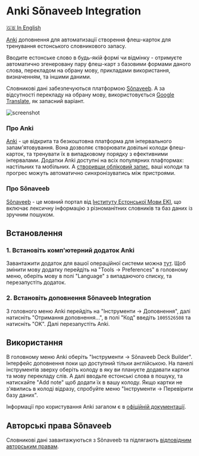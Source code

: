 # Anki Sõnaveeb Integration

[🇬🇧 In English](README.md)

[Anki](https://apps.ankiweb.net/) доповнення для автоматизації створення флеш-карток для тренування естонського словникового запасу.

Вводите естонське слово в будь-якій формі чи відмінку - отримуєте автоматично згенеровану пару флеш-карт з базовими формами даного слова, перекладом на обрану мову, прикладами використання, визначенням, та іншими даними.

Словникові дані забезпечуються платформою [Sõnaveeb](https://sonaveeb.ee/). А за відсутності перекладу на обрану мову, використовується [Google Translate](https://translate.google.com), як запасний варіант.

![screenshot](https://github.com/user-attachments/assets/beb1ce2b-d3e6-4752-9288-01e7b6db0c75)

### Про Anki

[Anki](https://apps.ankiweb.net/) - це відкрита та безкоштовна платформа для інтервального запам'ятовування. Вона дозволяє створювати довільні колоди флеш-карток, та тренувати їх в випадковому порядку з ефективними інтервалами. Додатки Anki доступні на всіх популярних плафтормах: настільних та мобільних. А [створивши обліковий запис](https://ankiweb.net/account/signup), ваші колоди та прогрес можуть автоматично синхронізуватись між пристроями.

### Про Sõnaveeb

[Sõnaveeb](https://sonaveeb.ee/) - це мовний портал від [Інституту Естонської Мови EKI](https://www.eki.ee/EN/), що включає лексичну інформацію з різноманітних словників та баз даних із зручним пошуком.


## Встановлення

### 1. Встановіть комп'ютерний додаток Anki

Завантажити додаток для вашої операційної системи можна [тут](https://apps.ankiweb.net/#download). Щоб змінити мову додатку перейдіть на "Tools -> Preferences" в головному меню, оберіть мову в полі "Language" з випадаючого списку, та перезапустіть додаток.

### 2. Встановіть доповнення Sõnaveeb Integration

З головного меню Anki перейдіть на "Інструменти -> Доповнення", далі натисніть "Отримання доповнення...", в полі "Код" введіть `1005526508` та натисніть "OK". Далі перезапустіть Anki.


## Використання

В головному меню Anki оберіть "Інструменти -> Sõnaveeb Deck Builder". Інтерфейс доповнення поки що доступний тільки англійською. На панелі інструментів зверху оберіть колоду в яку ви плануєте додавати картки та мову перекладу слів. А далі вводьте естонські слова в пошуку, та натискайте "Add note" щоб додати їх в вашу колоду. Якщо картки не з'явились в колоді відразу, спробуйте меню "Інструменти -> Перевірити базу даних".

Інформації про користування Anki загалом є в [офіційній документації](https://docs.ankiweb.net/).


## Авторські права Sõnaveeb

Словникові дані завантажуються з Sõnaveeb та підлягають [відповідним авторським правам](https://sonaveeb.ee/about#autor).
